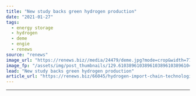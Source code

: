 ```yaml
---
title: "New study backs green hydrogen production"
date: "2021-01-27"
tags: 
  - energy storage
  - hydrogen
  - deme
  - engie
  - renews
source: "renews"
image_url: "https://renews.biz//media/24479/deme.jpg?mode=crop&width=770&heightratio=0.6103896103896103896103896104&slimmage=true"
image_fp: "/assets/img/post_thumbnails/129.6103896103896103896103896104&slimmage=true"
lead: "New study backs green hydrogen production"
article_url: "https://renews.biz/66045/hydrogen-import-chain-technologically-feasible/"
---
```


---
